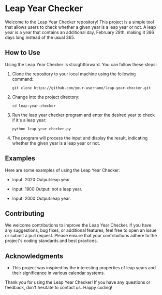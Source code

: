 # Leap Year Checker

Welcome to the Leap Year Checker repository! This project is a simple tool that allows users to check whether a given year is a leap year or not. A leap year is a year that contains an additional day, February 29th, making it 366 days long instead of the usual 365.

## How to Use

Using the Leap Year Checker is straightforward. You can follow these steps:

1. Clone the repository to your local machine using the following command:
   ```
   git clone https://github.com/your-username/leap-year-checker.git
   ```

2. Change into the project directory:
   ```
   cd leap-year-checker
   ```

3. Run the leap year checker program and enter the desired year to check if it's a leap year:
   ```
   python leap_year_checker.py
   ```

4. The program will process the input and display the result, indicating whether the given year is a leap year or not.

## Examples

Here are some examples of using the Leap Year Checker:

- Input: 2020
  Output:leap year.

- Input: 1900
  Output: not a leap year.

- Input: 2000
  Output:leap year.

## Contributing

We welcome contributions to improve the Leap Year Checker. If you have any suggestions, bug fixes, or additional features, feel free to open an issue or submit a pull request. Please ensure that your contributions adhere to the project's coding standards and best practices.


## Acknowledgments

- This project was inspired by the interesting properties of leap years and their significance in various calendar systems.

Thank you for using the Leap Year Checker! If you have any questions or feedback, don't hesitate to contact us. Happy coding!
